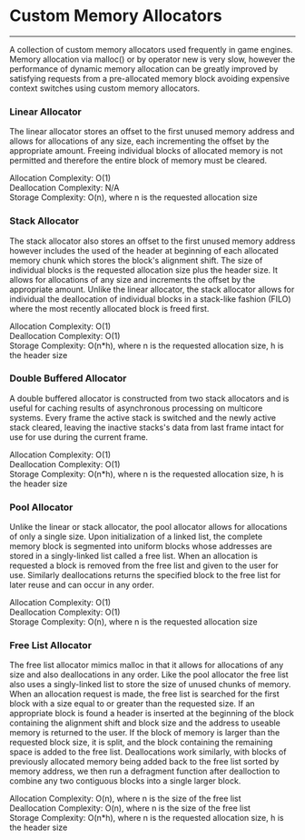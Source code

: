# Custom Memory Allocators
****
A collection of custom memory allocators used frequently in game engines. Memory allocation via malloc() or by operator new is very slow, however the performance of dynamic memory allocation can be greatly improved by satisfying requests from a pre-allocated memory block avoiding expensive context switches using custom memory allocators.

### Linear Allocator

The linear allocator stores an offset to the first unused memory address and allows for allocations of any size, each incrementing the offset by the appropriate amount. Freeing individual blocks of allocated memory is not permitted and therefore the entire block of memory must be cleared.

Allocation Complexity: O(1)  
Deallocation Complexity: N/A  
Storage Complexity: O(n), where n is the requested allocation size 

### Stack Allocator

The stack allocator also stores an offset to the first unused memory address however includes the used of the header at beginning of each allocated memory chunk which stores the block's alignment shift. The size of individual blocks is the requested allocation size plus the header size. It allows for allocations of any size and increments the offset by the appropriate amount. Unlike the linear allocator, the stack allocator allows for individual the deallocation of individual blocks in a stack-like fashion (FILO) where the most recently allocated block is freed first.

Allocation Complexity: O(1)  
Deallocation Complexity: O(1)  
Storage Complexity: O(n*h), where n is the requested allocation size, h is the header size

### Double Buffered Allocator

A double buffered allocator is constructed from two stack allocators and is useful for caching results of asynchronous processing on multicore systems. Every frame the active stack is switched and the newly active stack cleared, leaving the inactive stacks's data from last frame intact for use for use during the current frame.

Allocation Complexity: O(1)  
Deallocation Complexity: O(1)  
Storage Complexity: O(n*h), where n is the requested allocation size, h is the header size

### Pool Allocator

Unlike the linear or stack allocator, the pool allocator allows for allocations of only a single size. Upon initialization of a linked list, the complete memory block is segmented into uniform blocks whose addresses are stored in a singly-linked list called a free list. When an allocation is requested a block is removed from the free list and given to the user for use. Similarly deallocations returns the specified block to the free list for later reuse and can occur in any order.

Allocation Complexity: O(1)  
Deallocation Complexity: O(1)  
Storage Complexity: O(n), where n is the requested allocation size

### Free List Allocator

The free list allocator mimics malloc in that it allows for allocations of any size and also deallocations in any order. Like the pool allocator the free list also uses a singly-linked list to store the size of unused chunks of memory. When an allocation request is made, the free list is searched for the first block with a size equal to or greater than the requested size. If an appropriate block is found a header is inserted at the beginning of the block containing the alignment shift and block size and the address to useable memory is returned to the user. If the block of memory is larger than the requested block size, it is split, and the block containing the remaining space is added to the free list. Deallocations work similarly, with blocks of previously allocated memory being added back to the free list sorted by memory address, we then run a defragment function after dealloction to combine any two contiguous blocks into a single larger block.

Allocation Complexity: O(n), where n is the size of the free list  
Deallocation Complexity: O(n), where n is the size of the free list  
Storage Complexity: O(n*h), where n is the requested allocation size, h is the header size

